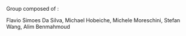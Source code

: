 Group composed of :

Flavio Simoes Da Silva, Michael Hobeiche, Michele Moreschini, Stefan Wang, Alim Benmahmoud
